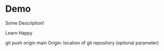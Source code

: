 # Demo

Some Description!

Learn Happy

git push origin main
Origin: location of git repository (optional parameter)
